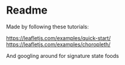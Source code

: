 # Readme

Made by following these tutorials:

https://leafletjs.com/examples/quick-start/
https://leafletjs.com/examples/choropleth/

And googling around for signature state foods
